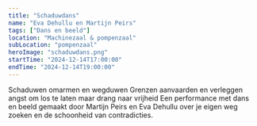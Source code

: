 ```yaml
---
title: "Schaduwdans"
name: "Eva Dehullu en Martijn Peirs"
tags: ["Dans en beeld"]
location: "Machinezaal & pompenzaal"
subLocation: "pompenzaal"
heroImage: "schaduwdans.png"
startTime: "2024-12-14T17:00:00"
endTime: "2024-12-14T19:00:00"
---
```


Schaduwen
omarmen
en wegduwen
Grenzen aanvaarden
en verleggen
angst om los te laten
maar drang naar vrijheid
Een performance met dans en beeld gemaakt door Martijn Peirs en Eva Dehullu over je eigen weg zoeken en de schoonheid van contradicties.
